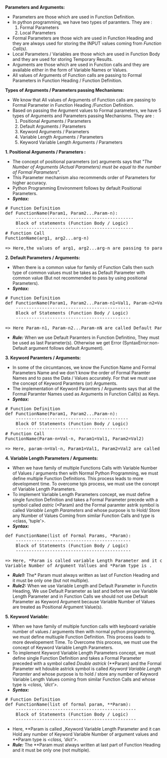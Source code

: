 **Parameters and Arguments:**
- Parameters are those which are used in Function Definition.
- In python programming, we have two types of paramters. They are : 
    1. Formal Parameters 
    2. Local Parameters
- Formal Parameters are those wich are used in Function Heading and they are always used for storing the INPUT values coming from _Function Call(s)_.
- Local Parameters / Variables are those which are used in Function Body and they are used for storing Temporary Results.
- Arguments are those which are used in Function calls and they are available either in the form of Variable Names or Values.
- All values of Arguments of Function calls are passing to Formal Parameters in Function Heading / Function Definition.

**Types of Arguments / Parameters passing Mechanisms:**
- We know that All values of Arguments of Function calls are passing to Formal Parameter in Function Heading /Function Definition.
- Based on passing the Argument values to Formal parameters, we have 5 types of Arguments and Parameters passing Mechanisms. They are :
    1. Positional Arguments / Parameters
    2. Default Arguments / Parameters
    3. Keyword Arguments / Parameters
    4. Variable Length Arguments / Parameters
    5. Keyword Variable Length Arguments / Parameters

**1. Positional Arguments / Parameters :**
- The concept of positional parameters (or) arguments says that _"The Number of Arguments (Actual Parameters) must be equal to the number of Formal Parameters_".
- This Parameter mechanism also recommends order of Parameters for higher accuracy.
- Python Programming Environment follows by default Positional Parameters.
- ***Syntax:***
<pre>
# Function Definition
def FunctionName(Param1, Param2...Param-n):
    ---------------------------------------------
    Block of statements (Function Body / Logic)
    ---------------------------------------------
# Function Call
FunctionName(arg1, arg2...arg-n)

=> Here,the values of arg1, arg2...arg-n are passing to param1, param2...param-n respectively.</pre>

**2. Default Parameters / Arguments:**
- When there is a common value for family of Function Calls then such type of common values must be takes as Default Parameter with common value (But not recommended to pass by using positional Parameters).
- ***Syntax:***
<pre>
# Function Definition
def FunctionName(Param1, Param2...Param-n1=Val1, Param-n2=Val2...Param-nN=Val-n):
    --------------------------------------------
    Block of Statements (Function Body / Logic)
    --------------------------------------------

=> Here Param-n1, Param-n2...Param-nN are called Default Parameters and Param1, Param2... are called Positional Parameters.</pre>
- ***Rule:*** When we use Default Paramters in Function Definitino, They must be used as last Parameter(s). Otherwise we get Error (SyntaxError:non-Default argument follows default Argument).

**3. Keyword Paramters / Arguments:**
- In some of the circumtances, we know the Function Name and Formal Parameters Name and we don't know the order of Formal Paramter Names and to pass the Data / Values accurately. For that we must use the concept of Keyword Paramters (or) Arguments.
- The implementation of Keyword Paramters / Arguments says that all the Formal Paramter Names used as Arguments in Function Call(s) as Keys.
- ***Syntax:***
<pre>
# Function Definition
def FunctionName(Param1, Param2...Param-n):
    -------------------------------------------
    Block Of Statements (Function Body / Logic)
    -------------------------------------------
# Function Call
FunctionName(Param-n=Val-n, Param1=Val1, Param2=Val2)

=> Here, param-n=Val-n, Param1=Val1, Param2=Val2 are called Keyword Arguments.</pre>

**4. Variable Length Parameters / Arguments:**
- When we have family of multiple Functions Calls with Variable Number of Values / arguments then with Normal Python Programming, we must define multiple Function Definitions. This process leads to more development time. To overcome tgis process, we must use the concept of Variable Length Parameters.
- To implement Variable Length Parameters concept, we must define single function Definition and takes a Formal Parameter precede with a symbol called _astric_ (\*Param) and the Formal paramter astrik symbol is called _Variable Length Parameters_ and whose purpose is to Hold/ Store any Number of Values Coming from similar Function Calls and type is <class, 'tuple'>.
- ***Syntax:***
<pre>
def FunctionName(list of Formal Params, *Param):
    --------------------------------------------
    Block of Statements (Function Body / Logic)
    --------------------------------------------
    
=> Here, *Param is called variable Length Parameter and it can Hold any number of Argument Values (or) 
Variable Number of Argument Vallues and *Param type is <class,'tuple'>.
</pre>
- ***Rule1:*** The\* Param must always written as last of Function Heading and it must be only one (but not multiple).
- ***Rule2:*** When we use Variable Length and Default Parameter in Functin Heading, We use Default Parameter as last and before we use Variable Length Parameter and in Function Calls we should not use Default Parameter as Keyword Argument because Variable Number of Values are treated as Positional Argument Value(s).

**5. Keyword Variable:**
- When we have family of multiple function calls with keyboard variable number of values / arguments then with normal python programming, we must define multiuple Function Definition. This process loads to more developement Time. To Overcome this process, we must use the concept of Keyword Variable Length Parameters.
- To implement Keyword Variable Length Parameters concept, we must define single Function Definition and takes a Formal Parameter preceded with a symbol called _Double astrick_ (\**Param) and the Formal Parameter wit hdouble astrick symbol is called _Keyword Variable Length Paramter_ and whose purpose is to hold / store any number of Keyword Variable Length Values coming from similar Function Calls and whose type is _<class, 'dict'>_.
- ***Syntax:***
<pre>
# Function Definition
def FunctionName(list of formal param, **Param):
    ----------------------------------------------
    Block of Statements (Function Body / Logic)
    ----------------------------------------------</pre>
- Here, \**Param is called _Keyword Variable Length Parameter and it can Hold any number of Keyword Variable Number of argument values and \**Param type is _<class, 'dict'>_.
- ***Rule:*** The \**Param must always written at last part of Function Heading and it must be only one (not multiple).
